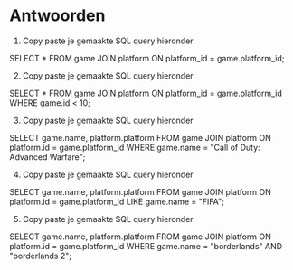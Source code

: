# Antwoorden

1. Copy paste je gemaakte SQL query hieronder

SELECT * FROM game JOIN platform ON platform_id = game.platform_id;
   
2. Copy paste je gemaakte SQL query hieronder

SELECT * FROM game JOIN platform ON platform_id = game.platform_id WHERE game.id < 10;
   
3. Copy paste je gemaakte SQL query hieronder

SELECT game.name, platform.platform FROM game JOIN platform ON platform.id = game.platform_id WHERE game.name = "Call of Duty: Advanced Warfare";
   
4. Copy paste je gemaakte SQL query hieronder

SELECT game.name, platform.platform FROM game JOIN platform ON platform.id = game.platform_id LIKE game.name = "FIFA";
   
5. Copy paste je gemaakte SQL query hieronder

SELECT game.name, platform.platform FROM game JOIN platform ON platform.id = game.platform_id WHERE game.name = "borderlands" AND "borderlands 2";
